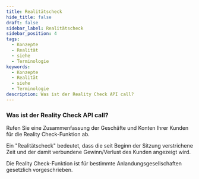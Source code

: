 ```yaml
---
title: Realitätscheck
hide_title: false
draft: false
sidebar_label: Realitätscheck
sidebar_position: 4
tags:
  - Konzepte
  - Realität
  - siehe
  - Terminologie
keywords:
  - Konzepte
  - Realität
  - siehe
  - Terminologie
description: Was ist der Reality Check API call?
---
```


### Was ist der Reality Check API call?

Rufen Sie eine Zusammenfassung der Geschäfte und Konten Ihrer Kunden für die Reality Check-Funktion ab.

Ein "Realitätscheck" bedeutet, dass die seit Beginn der Sitzung verstrichene Zeit und der damit verbundene Gewinn/Verlust des Kunden angezeigt wird.

Die Reality Check-Funktion ist für bestimmte Anlandungsgesellschaften gesetzlich vorgeschrieben.
